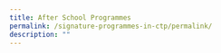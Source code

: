 ```yaml
---
title: After School Programmes
permalink: /signature-programmes-in-ctp/permalink/
description: ""
---
```

